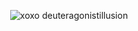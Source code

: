 <div align="center"> 

![xoxo deuteragonistillusion](https://komarev.com/ghpvc/?username=your-shallbepurged) 
</div>


